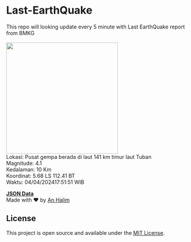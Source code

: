 # Last-EarthQuake
This repo will looking update every 5 minute with Last EarthQuake report from BMKG
<br>
<br>
<img src="https://static.bmkg.go.id/20240404175151.mmi.jpg" width="300"/>
<br>
Lokasi: Pusat gempa berada di laut 141 km timur laut Tuban <br>
Magnitude: 4.1 <br>
Kedalaman: 10 Km <br>
Koordinat: 5.68 LS 112.41 BT <br>
Waktu: 04/04/202417:51:51 WIB <br>

<a href="./data/data.json">**JSON Data**</a>
<br>
Made with ❤️ by <a href="https://github.com/an-halim">An Halim</a>
## License

This project is open source and available under the [MIT License](LICENSE).
